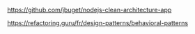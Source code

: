 https://github.com/jbuget/nodejs-clean-architecture-app


https://refactoring.guru/fr/design-patterns/behavioral-patterns